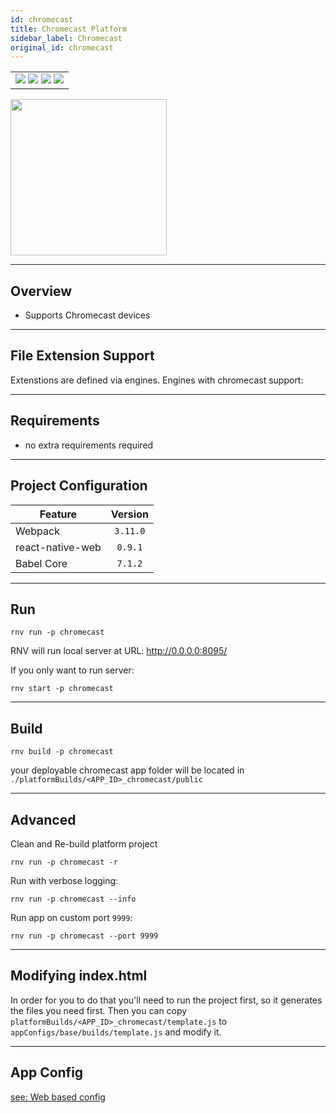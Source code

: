 ```yaml
---
id: chromecast
title: Chromecast Platform
sidebar_label: Chromecast
original_id: chromecast
---
```


<table>
  <tr>
  <td>
    <img src="https://img.shields.io/badge/Mac-yes-brightgreen.svg" />
    <img src="https://img.shields.io/badge/Windows-yes-brightgreen.svg" />
    <img src="https://img.shields.io/badge/Linux-yes-brightgreen.svg" />
    <img src="https://img.shields.io/badge/HostMode-yes-brightgreen.svg" />
  </td>
  </tr>
</table>

<img className="platform-image" src="https://renative.org/img/rnv_chromecast.gif" height="250"/>

---
## Overview

- Supports Chromecast devices

---
## File Extension Support

<!--EXTENSION_SUPPORT_START-->

Extenstions are defined via engines. Engines with chromecast support: 

<!--EXTENSION_SUPPORT_END-->

---
## Requirements

- no extra requirements required

---
## Project Configuration

| Feature          | Version  |
| ---------------- | :------: |
| Webpack          | `3.11.0` |
| react-native-web | `0.9.1`  |
| Babel Core       | `7.1.2`  |

---
## Run

```
rnv run -p chromecast
```

RNV will run local server at URL: http://0.0.0.0:8095/

If you only want to run server:

```
rnv start -p chromecast
```

---
## Build

```
rnv build -p chromecast
```

your deployable chromecast app folder will be located in `./platformBuilds/<APP_ID>_chromecast/public`

---
## Advanced

Clean and Re-build platform project

```
rnv run -p chromecast -r
```

Run with verbose logging:

```
rnv run -p chromecast --info
```

Run app on custom port `9999`:

```
rnv run -p chromecast --port 9999
```

---
## Modifying index.html

In order for you to do that you'll need to run the project first, so it generates the files you need first. Then you can copy `platformBuilds/<APP_ID>_chromecast/template.js` to `appConfigs/base/builds/template.js` and modify it.

---
## App Config

[see: Web based config](../api/json-config.md)
